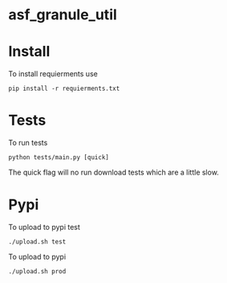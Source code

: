 # asf_granule_util

# Install
To install requierments use

    pip install -r requierments.txt

# Tests
To run tests

    python tests/main.py [quick]

The quick flag will no run download tests which are a little slow.

# Pypi

To upload to pypi test

    ./upload.sh test


To upload to pypi

    ./upload.sh prod
